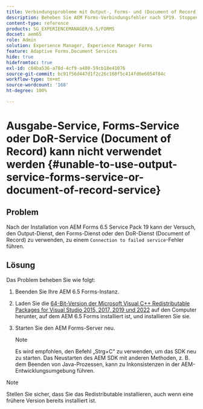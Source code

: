 ```yaml
---
title: Verbindungsprobleme mit Output-, Forms- und (Document of Record) DoR-Diensten
description: Beheben Sie AEM Forms-Verbindungsfehler nach SP19. Stoppen Sie die Instanz, installieren Sie Microsoft Visual C++ und starten Sie den Server für eine nahtlose Lösung neu. Fehlerbehebung für Output-, Forms- und DoR-Dienste.
content-type: reference
products: SG_EXPERIENCEMANAGER/6.5/FORMS
docset: aem65
role: Admin
solution: Experience Manager, Experience Manager Forms
feature: Adaptive Forms,Document Services
hide: true
hidefromtoc: true
exl-id: c84ba536-a78d-4cf9-a480-59cb18e41076
source-git-commit: bc91f56d447d1f2c26c160f5c414fd0e6054f84c
workflow-type: tm+mt
source-wordcount: '168'
ht-degree: 100%

---
```


# Ausgabe-Service, Forms-Service oder DoR-Service (Document of Record) kann nicht verwendet werden {#unable-to-use-output-service-forms-service-or-document-of-record-service}

## Problem

Nach der Installation von AEM Forms 6.5 Service Pack 19 kann der Versuch, den Output-Dienst, den Forms-Dienst oder den DoR-Dienst (Document of Record) zu verwenden, zu einem `Connection to failed service`-Fehler führen.

## Lösung

Das Problem beheben Sie wie folgt:

1. Beenden Sie Ihre AEM 6.5 Forms-Instanz.
1. Laden Sie die [64-Bit-Version der Microsoft Visual C++ Redistributable Packages for Visual Studio 2015, 2017, 2019 und 2022](https://learn.microsoft.com/en-us/cpp/windows/latest-supported-vc-redist?view=msvc-170#visual-studio-2015-2017-2019-and-2022) auf den Computer herunter, auf dem AEM 6.5 Forms installiert ist, und installieren Sie sie.
1. Starten Sie den AEM Forms-Server neu.

   >[!NOTE]
   >
   > Es wird empfohlen, den Befehl „Strg+C“ zu verwenden, um das SDK neu zu starten. Das Neustarten des AEM SDK mit anderen Methoden, z. B. dem Beenden von Java-Prozessen, kann zu Inkonsistenzen in der AEM-Entwicklungsumgebung führen.


>[!NOTE]
>
>
> Stellen Sie sicher, dass Sie das Redistributable installieren, auch wenn eine frühere Version bereits installiert ist.
